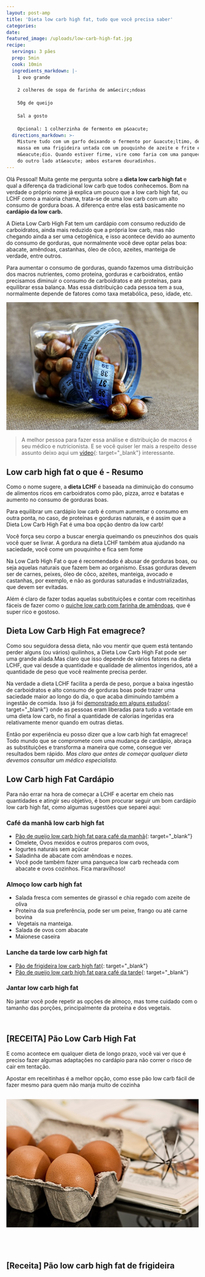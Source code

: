 ```yaml
---
layout: post-amp
title: 'Dieta low carb high fat, tudo que você precisa saber'
categories:
date:
featured_image: /uploads/low-carb-high-fat.jpg
recipe:
  servings: 3 pães
  prep: 5min
  cook: 10min
  ingredients_markdown: |-
    1 ovo grande

    2 colheres de sopa de farinha de am&ecirc;ndoas

    50g de queijo

    Sal a gosto

    Opcional: 1 colherzinha de fermento em p&oacute;
  directions_markdown: >-
    Misture tudo com um garfo deixando o fermento por &uacute;ltimo, despeje a
    massa em uma frigideira untada com um pouquinho de azeite e frite em fogo
    m&eacute;dio. Quando estiver firme, vire como faria com uma panqueca e frite
    do outro lado at&eacute; ambos estarem douradinhos.
---
```


Ol&aacute; Pessoal! Muita gente me pergunta sobre a **dieta low carb high fat** e qual a diferen&ccedil;a da tradicional low carb que todos conhecemos. Bom na verdade o pr&oacute;prio nome j&aacute; explica um pouco que a low carb high fat, ou LCHF como a maioria chama, trata-se de uma low carb com um alto consumo de gordura boas. A diferen&ccedil;a entre elas est&aacute; basicamente no **card&aacute;pio da low carb.&nbsp;**

A Dieta Low Carb High Fat tem um card&aacute;pio com consumo reduzido de carboidratos, ainda mais reduzido que a pr&oacute;pria low carb, mas n&atilde;o chegando ainda a ser uma cetog&ecirc;nica, e isso acontece devido ao aumento do consumo de gorduras, que normalmente voc&ecirc; deve optar pelas boa: abacate, am&ecirc;ndoas, castanhas, &oacute;leo de c&ocirc;co, azeites, manteiga de verdade, entre outros. &nbsp;

Para aumentar o consumo de gorduras, quando fazemos uma distribui&ccedil;&atilde;o dos macros nutrientes, como prote&iacute;na, gorduras e carboidratos, ent&atilde;o precisamos diminuir o consumo de carboidratos e at&eacute; prote&iacute;nas, para equilibrar essa balan&ccedil;a. Mas essa distribui&ccedil;&atilde;o cada pessoa tem a sua, normalmente depende de fatores como taxa metab&oacute;lica, peso, idade, etc.

![](/uploads/castanhas-low-carb-high-fat.jpg)

> A melhor pessoa para fazer essa an&aacute;lise e distribui&ccedil;&atilde;o de macros &eacute; seu m&eacute;dico e nutricionista. E se voc&ecirc; quiser ler mais a respeito desse assunto deixo aqui um [v&iacute;deo](https://www.youtube.com/watch?v=vB2EtclQLRA){: target="_blank"} interessante.

## Low carb high fat o que &eacute; - Resumo

Como o nome sugere, a **dieta LCHF** &eacute; baseada na diminui&ccedil;&atilde;o do consumo de alimentos ricos em carboidratos como p&atilde;o, pizza, arroz e batatas e aumento no consumo de gorduras boas.

Para equilibrar um card&aacute;pio low carb &eacute; comum aumentar o consumo em outra ponta, no caso, de prote&iacute;nas e gorduras naturais, e &eacute; assim que a Dieta Low Carb High Fat &eacute; uma boa op&ccedil;&atilde;o dentro da low carb!

Voc&ecirc; for&ccedil;a seu corpo a buscar energia queimando os pneuzinhos dos quais voc&ecirc; quer se livrar. A gordura na dieta LCHF tamb&eacute;m atua ajudando na saciedade, voc&ecirc; come um pouquinho e fica sem fome

Na Low Carb High Fat o que &eacute; recomendado &eacute; abusar de gorduras boas, ou seja aquelas naturais que fazem bem ao organismo. Essas gorduras devem ser de carnes, peixes, &oacute;leo de c&ocirc;co, azeites, manteiga, avocado e castanhas, por exemplo, e n&atilde;o as gorduras saturadas e industrializadas, que devem ser evitadas.

Al&eacute;m &eacute; claro de fazer todas aquelas substitui&ccedil;&otilde;es e contar com receitinhas f&aacute;ceis de fazer como o [quiche low carb com farinha de am&ecirc;ndoas](/receitas/2018/12/03/quiche-low-carb-de-bacon-com-alho-poro/), que &eacute; super rico e gostoso.

## Dieta Low Carb High Fat emagrece?

Como sou seguidora dessa dieta, n&atilde;o vou mentir que quem est&aacute; tentando perder alguns (ou v&aacute;rios) quilinhos, a Dieta Low Carb High Fat pode ser uma grande aliada.Mas claro que isso depende de v&aacute;rios fatores na dieta LCHF, que vai desde a quantidade e qualidade de alimentos ingeridos, at&eacute; a quantidade de peso que voc&ecirc; realmente precisa perder.

Na verdade a dieta LCHF facilita a perda de peso, porque a baixa ingest&atilde;o de carboidratos e alto consumo de gorduras boas pode trazer uma saciedade maior ao longo do dia, o que acaba diminuindo tamb&eacute;m a ingest&atilde;o de comida. Isso j&aacute; foi [demonstrado em alguns estudos](https://www.ncbi.nlm.nih.gov/pubmed/26768850){: target="_blank"} onde as pessoas eram liberadas para tudo a vontade em uma dieta low carb, no final a quantidade de calorias ingeridas era relativamente menor quando em outras dietas.

Ent&atilde;o por experi&ecirc;ncia eu posso dizer que a low carb high fat emagrece! Todo mundo que se compromete com uma mudan&ccedil;a de card&aacute;pio, abra&ccedil;a as substitui&ccedil;&otilde;es e transforma a maneira que come, consegue ver resultados bem r&aacute;pido. *Mas claro que antes de come&ccedil;ar qualquer dieta devemos consultar um m&eacute;dico especialista.*

## Low Carb high Fat Card&aacute;pio

Para n&atilde;o errar na hora de come&ccedil;ar a LCHF e acertar em cheio nas quantidades e atingir seu objetivo, &eacute; bom procurar seguir um bom card&aacute;pio low carb high fat, como algumas sugest&otilde;es que separei aqui:

### Caf&eacute; da manh&atilde; low carb high fat

* [P&atilde;o de queijo low carb high fat para caf&eacute; da manh&atilde;](https://www.youtube.com/watch?v=c0Ynn48gUiM){: target="_blank"}
* Omelete, Ovos mexidos e outros preparos com ovos,
* Iogurtes naturais sem a&ccedil;&uacute;car
* Saladinha de abacate com am&ecirc;ndoas e nozes.
* Voc&ecirc; pode tamb&eacute;m fazer uma panqueca low carb recheada com abacate e ovos cozinhos. Fica maravilhoso!

### Almo&ccedil;o low carb high fat

* Salada fresca com sementes de girassol e chia regado com azeite de oliva
* Prote&iacute;na da sua prefer&ecirc;ncia, pode ser um peixe, frango ou at&eacute; carne bovina&nbsp;
* &nbsp;Vegetais na manteiga.
* Salada de ovos com abacate
* Maionese caseira

### Lanche da tarde low carb high fat

* [P&atilde;o de frigideira low carb high fat](https://www.youtube.com/watch?v=UiMpHjmiKaQ){: target="_blank"}
* [P&atilde;o de queijo low carb high fat para caf&eacute; da tarde](https://www.youtube.com/watch?v=c0Ynn48gUiM){: target="_blank"}

### Jantar low carb high fat

No jantar voc&ecirc; pode repetir as op&ccedil;&otilde;es de almo&ccedil;o, mas tome cuidado com o tamanho das por&ccedil;&otilde;es, principalmente da prote&iacute;na e dos vegetais.

&nbsp;

## [RECEITA] P&atilde;o Low Carb High Fat

E como acontece em qualquer dieta de longo prazo, voc&ecirc; vai ver que &eacute; preciso fazer algumas adapta&ccedil;&otilde;es no card&aacute;pio para n&atilde;o correr o risco de cair em tenta&ccedil;&atilde;o.

Apostar em receitinhas &eacute; a melhor op&ccedil;&atilde;o, como esse p&atilde;o low carb f&aacute;cil de fazer mesmo para quem n&atilde;o manja muito de cozinha

## ![](/uploads/pao-low-carb-high-fat.jpg)

## &nbsp;

## [Receita] P&atilde;o low carb high fat de frigideira

<br><br><br>&nbsp;
